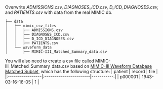 Overwrite <i> ADMISSIONS.csv, DIAGNOSES_ICD.csv, D_ICD_DIAGNOSES.csv, </i> and <i> PATIENTS.csv </i> with data from the real MIMIC db. 

```
├── data
│   ├── mimic_csv_files
│   │   ├── ADMISSIONS.csv
│   │   ├── DIAGNOSES_ICD.csv
│   │   ├── D_ICD_DIAGNOSES.csv
│   │   ├── PATIENTS.csv
│   └── waveform_data
│       ├── MIMIC-III_Matched_Summary_data.csv
```

You will also need to create a csv file called MIMIC-III_Matched_Summary_data.csv based on [MIMIC-III Waveform Database Matched Subset](https://physionet.org/physiobank/database/mimic3wdb/matched/), which has the following structure:
| patient          | record                 | file       |
|:-----------------|:-----------------------|-----------:|
| p000001          | 1943-03-16-16-05       | 1          |
